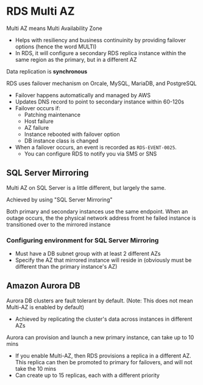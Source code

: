 # RDS Multi AZ

Multi AZ means Multi Availability Zone
- Helps with resiliency and business continuinity by providing failover options (hence the word MULTI)
- In RDS, it will configure a secondary RDS replica instance within the same region as the primary, but in a different AZ

Data replication is **synchronous**

RDS uses failover mechanism on Orcale, MySQL, MariaDB, and PostgreSQL
- Failover happens automatically and managed by AWS
- Updates DNS record to point to secondary instance within 60-120s
- Failover occurs if:
	- Patching maintenance
	- Host failure
	- AZ failure
	- Instance rebooted with failover option
	- DB instance class is changed
- When a failover occurs, an event is recorded as `RDS-EVENT-0025`.
	- You can configure RDS to notify you via SMS or SNS

## SQL Server Mirroring

Multi AZ on SQL Server is a little different, but largely the same.

Achieved by using "SQL Server Mirroring"

Both primary and secondary instances use the same endpoint. When an outage occurs, the the physical network address fromt he failed instance is transitioned over to the mirrored instance

### Configuring environment for SQL Server Mirroring
- Must have a DB subnet group with at least 2 different AZs
- Specify the AZ that mirrored instance will reside in (obviously must be different than the primary instance's AZ)

## Amazon Aurora DB

Aurora DB clusters are fault tolerant by default. (Note: This does not mean Multi-AZ is enabled by default)
- Achieved by replicating the cluster's data across instances in different AZs

Aurora can provision and launch a new primary instance, can take up to 10 mins
- If you enable Multi-AZ, then RDS provisions a replica in a different AZ. This replica can then be promoted to primary for failovers, and will not take the 10 mins
- Can create up to 15 replicas, each with a different priority
